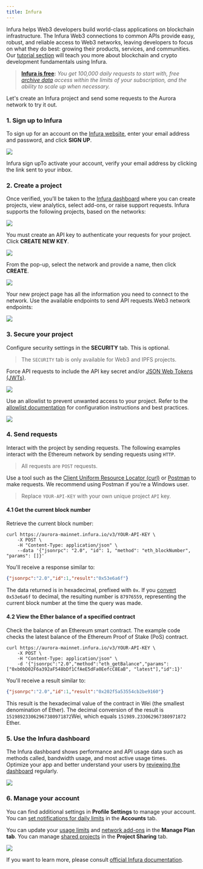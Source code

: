 ```yaml
---
title: Infura
---
```

Infura helps Web3 developers build world-class applications on blockchain infrastructure. The Infura Web3 connections to common APIs provide easy, robust, and reliable access to Web3 networks, leaving developers to focus on what they do best: growing their products, services, and communities. Our [tutorial section](https://docs.infura.io/infura/tutorials) will teach you more about blockchain and crypto development fundamentals using Infura.

> **​**[**Infura is free**](https://infura.io/welcome)**​:** *You get 100,000 daily requests to start with, free [archive data](https://docs.infura.io/infura/features/archive-data) access within the limits of your subscription, and the ability to scale up when necessary.*

Let's create an Infura project and send some requests to the Aurora network to try it out.

### 1. Sign up to Infura

To sign up for an account on the [Infura website](https://infura.io/), enter your email address and password, and click **SIGN UP**.

![](https://www.datocms-assets.com/95026/1679605373-inf1.webp)

Infura sign upTo activate your account, verify your email address by clicking the link sent to your inbox.

### 2. Create a project

Once verified, you’ll be taken to the [Infura dashboard](https://infura.io/dashboard) where you can create projects, view analytics, select add-ons, or raise support requests. Infura supports the following projects, based on the networks:

![](https://www.datocms-assets.com/95026/1679605426-screenshot-2023-03-23-at-21-00-00.png)

You must create an API key to authenticate your requests for your project. Click **CREATE NEW KEY**.

![](https://www.datocms-assets.com/95026/1679605466-inf3.png)

From the pop-up, select the network and provide a name, then click **CREATE**.

![](https://www.datocms-assets.com/95026/1679605506-inf4.webp)

Your new project page has all the information you need to connect to the network. Use the available endpoints to send API requests.Web3 network endpoints:

![](https://www.datocms-assets.com/95026/1679605681-inf5.webp)

### 3. Secure your project

Configure security settings in the **SECURITY** tab. This is optional.

> The `SECURITY` tab is only available for Web3 and IPFS projects.

Force API requests to include the API key secret and/or [JSON Web Tokens (JWTs)](https://docs.infura.io/infura/learn/json-web-token-jwt).

![](https://www.datocms-assets.com/95026/1679605849-inf6.webp)

Use an allowlist to prevent unwanted access to your project. Refer to the [allowlist documentation](https://docs.infura.io/infura/networks/ethereum/how-to/secure-a-project/use-an-allowlist) for configuration instructions and best practices.

![](https://www.datocms-assets.com/95026/1679605888-inf7.webp)

### 4. Send requests

Interact with the project by sending requests. The following examples interact with the Ethereum network by sending requests using `HTTP`.

> All requests are `POST` requests.

Use a tool such as the [Client Uniform Resource Locator (curl)](https://docs.infura.io/infura/learn/curl) or [Postman](https://www.postman.com/downloads/) to make requests. We recommend using Postman if you're a Windows user.

> Replace `YOUR-API-KEY` with your own unique project `API` key.

#### 4.1 Get the current block number

Retrieve the current block number:

```shell
curl https://aurora-mainnet.infura.io/v3/YOUR-API-KEY \
    -X POST \
    -H "Content-Type: application/json" \
    --data '{"jsonrpc": "2.0", "id": 1, "method": "eth_blockNumber", "params": []}'
```

You'll receive a response similar to:

```json
{"jsonrpc":"2.0","id":1,"result":"0x53e6a6f"}
```

The data returned is in hexadecimal, prefixed with `0x`. If you [convert](https://www.rapidtables.com/convert/number/hex-to-decimal.html) `0x53e6a6f` to decimal, the resulting number is `87976559`, representing the current block number at the time the query was made.

#### 4.2 View the Ether balance of a specified contract

Check the balance of an Ethereum smart contract. The example code checks the latest balance of the Ethereum Proof of Stake (PoS) contract.

```shell
curl https://aurora-mainnet.infura.io/v3/YOUR-API-KEY \
    -X POST \
    -H "Content-Type: application/json" \
    -d '{"jsonrpc":"2.0","method":"eth_getBalance","params": ["0xb0bD02F6a392aF548bDf1CfAeE5dFa0EefcC8EaB", "latest"],"id":1}'
```

You'll receive a result similar to:

```json
{"jsonrpc":"2.0","id":1,"result":"0x202f5a53554cb2be9160"}
```

This result is the hexadecimal value of the contract in Wei (the smallest denomination of Ether). The decimal conversion of the result is `151989233062967380971872`Wei, which equals `151989.233062967380971872` Ether.

### 5. Use the Infura dashboard

The Infura dashboard shows performance and API usage data such as methods called, bandwidth usage, and most active usage times.\
Optimize your app and better understand your users by [reviewing the dashboard](https://docs.infura.io/infura/dashboard-stats) regularly.

![](https://www.datocms-assets.com/95026/1679606470-inf8.webp)

### 6. Manage your account

You can find additional settings in **Profile Settings** to manage your account. You can [set notifications for daily limits](https://docs.infura.io/infura/networks/ethereum/how-to/avoid-rate-limiting#tips-to-avoid-rate-limiting) in the **Accounts** tab.

You can update your [usage limits](https://docs.infura.io/infura/networks/ethereum/how-to/secure-a-project/set-rate-limits) and [network add-ons](https://docs.infura.io/infura/networks/ethereum/how-to/add-a-network-add-on) in the **Manage Plan tab**. You can manage [shared projects](https://docs.infura.io/infura/features/project-sharing) in the **Project Sharing** tab.

![](https://www.datocms-assets.com/95026/1679606490-inf9.webp)

If you want to learn more, please consult [official Infura documentation](https://docs.infura.io/infura/).
